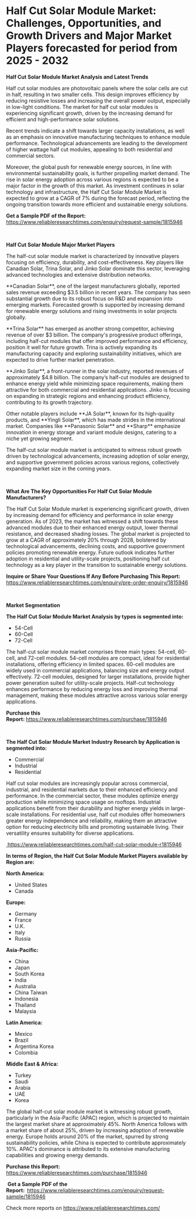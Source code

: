 <p><h1>Half Cut Solar Module Market: Challenges, Opportunities, and Growth Drivers and Major Market Players forecasted for period from 2025 - 2032</h1></p><p><strong>Half Cut Solar Module Market Analysis and Latest Trends</strong></p>
<p><p>Half cut solar modules are photovoltaic panels where the solar cells are cut in half, resulting in two smaller cells. This design improves efficiency by reducing resistive losses and increasing the overall power output, especially in low-light conditions. The market for half cut solar modules is experiencing significant growth, driven by the increasing demand for efficient and high-performance solar solutions. </p><p>Recent trends indicate a shift towards larger capacity installations, as well as an emphasis on innovative manufacturing techniques to enhance module performance. Technological advancements are leading to the development of higher wattage half cut modules, appealing to both residential and commercial sectors. </p><p>Moreover, the global push for renewable energy sources, in line with environmental sustainability goals, is further propelling market demand. The rise in solar energy adoption across various regions is expected to be a major factor in the growth of this market. As investment continues in solar technology and infrastructure, the Half Cut Solar Module Market is expected to grow at a CAGR of 7% during the forecast period, reflecting the ongoing transition towards more efficient and sustainable energy solutions.</p></p>
<p><strong>Get a Sample PDF of the Report:&nbsp;</strong> <a href="https://www.reliableresearchtimes.com/enquiry/request-sample/1815946?utm_campaign=2997&utm_medium=2&utm_source=Github&utm_content=ia&utm_term=07042025&utm_id=half-cut-solar-module">https://www.reliableresearchtimes.com/enquiry/request-sample/1815946</a></p>
<p>&nbsp;</p>
<p><strong>Half Cut Solar Module Major Market Players</strong></p>
<p><p>The half-cut solar module market is characterized by innovative players focusing on efficiency, durability, and cost-effectiveness. Key players like Canadian Solar, Trina Solar, and Jinko Solar dominate this sector, leveraging advanced technologies and extensive distribution networks.</p><p>**Canadian Solar**, one of the largest manufacturers globally, reported sales revenue exceeding $3.5 billion in recent years. The company has seen substantial growth due to its robust focus on R&D and expansion into emerging markets. Forecasted growth is supported by increasing demand for renewable energy solutions and rising investments in solar projects globally.</p><p>**Trina Solar** has emerged as another strong competitor, achieving revenue of over $3 billion. The company's progressive product offerings, including half-cut modules that offer improved performance and efficiency, position it well for future growth. Trina is actively expanding its manufacturing capacity and exploring sustainability initiatives, which are expected to drive further market penetration.</p><p>**Jinko Solar**, a front-runner in the solar industry, reported revenues of approximately $4.8 billion. The company’s half-cut modules are designed to enhance energy yield while minimizing space requirements, making them attractive for both commercial and residential applications. Jinko is focusing on expanding in strategic regions and enhancing product efficiency, contributing to its growth trajectory.</p><p>Other notable players include **JA Solar**, known for its high-quality products, and **Yingli Solar**, which has made strides in the international market. Companies like **Panasonic Solar** and **Sharp** emphasize innovation in energy storage and variant module designs, catering to a niche yet growing segment.</p><p>The half-cut solar module market is anticipated to witness robust growth driven by technological advancements, increasing adoption of solar energy, and supportive government policies across various regions, collectively expanding market size in the coming years.</p></p>
<p>&nbsp;</p>
<p><strong>What Are The Key Opportunities For Half Cut Solar Module Manufacturers?</strong></p>
<p><p>The Half Cut Solar Module market is experiencing significant growth, driven by increasing demand for efficiency and performance in solar energy generation. As of 2023, the market has witnessed a shift towards these advanced modules due to their enhanced energy output, lower thermal resistance, and decreased shading losses. The global market is projected to grow at a CAGR of approximately 20% through 2028, bolstered by technological advancements, declining costs, and supportive government policies promoting renewable energy. Future outlook indicates further adoption in residential and utility-scale projects, positioning half cut technology as a key player in the transition to sustainable energy solutions.</p></p>
<p><strong>Inquire or Share Your Questions If Any Before Purchasing This Report:</strong> <a href="https://www.reliableresearchtimes.com/enquiry/pre-order-enquiry/1815946?utm_campaign=2997&utm_medium=2&utm_source=Github&utm_content=ia&utm_term=07042025&utm_id=half-cut-solar-module">https://www.reliableresearchtimes.com/enquiry/pre-order-enquiry/1815946</a></p>
<p>&nbsp;</p>
<p><strong>Market Segmentation</strong></p>
<p><strong>The Half Cut Solar Module Market Analysis by types is segmented into:</strong></p>
<p><ul><li>54-Cell</li><li>60-Cell</li><li>72-Cell</li></ul></p>
<p><p>The half-cut solar module market comprises three main types: 54-cell, 60-cell, and 72-cell modules. 54-cell modules are compact, ideal for residential installations, offering efficiency in limited spaces. 60-cell modules are widely used in commercial applications, balancing size and energy output effectively. 72-cell modules, designed for larger installations, provide higher power generation suited for utility-scale projects. Half-cut technology enhances performance by reducing energy loss and improving thermal management, making these modules attractive across various solar energy applications.</p></p>
<p><strong>Purchase this Report:&nbsp;</strong><a href="https://www.reliableresearchtimes.com/purchase/1815946?utm_campaign=2997&utm_medium=2&utm_source=Github&utm_content=ia&utm_term=07042025&utm_id=half-cut-solar-module">https://www.reliableresearchtimes.com/purchase/1815946</a></p>
<p>&nbsp;</p>
<p><strong>The Half Cut Solar Module Market Industry Research by Application is segmented into:</strong></p>
<p><ul><li>Commercial</li><li>Industrial</li><li>Residential</li></ul></p>
<p><p>Half cut solar modules are increasingly popular across commercial, industrial, and residential markets due to their enhanced efficiency and performance. In the commercial sector, these modules optimize energy production while minimizing space usage on rooftops. Industrial applications benefit from their durability and higher energy yields in large-scale installations. For residential use, half cut modules offer homeowners greater energy independence and reliability, making them an attractive option for reducing electricity bills and promoting sustainable living. Their versatility ensures suitability for diverse applications.</p></p>
<p><a href="https://www.reliableresearchtimes.com/half-cut-solar-module-r1815946?utm_campaign=2997&utm_medium=2&utm_source=Github&utm_content=ia&utm_term=07042025&utm_id=half-cut-solar-module">&nbsp;https://www.reliableresearchtimes.com/half-cut-solar-module-r1815946</a></p>
<p><strong>In terms of Region, the Half Cut Solar Module Market Players available by Region are:</strong></p>
<p>
    <p> <strong> North America: </strong>
        <ul>
            <li>United States</li>
            <li>Canada</li>
        </ul>
        </p> 
    <p> <strong> Europe: </strong>
        <ul>
            <li>Germany</li>
            <li>France</li>
            <li>U.K.</li>
            <li>Italy</li>
            <li>Russia</li>
        </ul>
        </p> 
    <p> <strong> Asia-Pacific: </strong>
        <ul>
            <li>China</li>
            <li>Japan</li>
            <li>South Korea</li>
            <li>India</li>
            <li>Australia</li>
            <li>China Taiwan</li>
            <li>Indonesia</li>
            <li>Thailand</li>
            <li>Malaysia</li>
        </ul>
        </p> 
    <p> <strong> Latin America: </strong>
        <ul>
            <li>Mexico</li>
            <li>Brazil</li>
            <li>Argentina Korea</li>
            <li>Colombia</li>
        </ul>
        </p> 
    <p> <strong> Middle East & Africa: </strong>
        <ul>
            <li>Turkey</li>
            <li>Saudi</li>
            <li>Arabia</li>
            <li>UAE</li>
            <li>Korea</li>
        </ul>
    </p>
    </p>
<p><p>The global half-cut solar module market is witnessing robust growth, particularly in the Asia-Pacific (APAC) region, which is projected to maintain the largest market share at approximately 45%. North America follows with a market share of about 25%, driven by increasing adoption of renewable energy. Europe holds around 20% of the market, spurred by strong sustainability policies, while China is expected to contribute approximately 10%. APAC's dominance is attributed to its extensive manufacturing capabilities and growing energy demands.</p></p>
<p><strong>Purchase this Report: </strong><a href="https://www.reliableresearchtimes.com/purchase/1815946?utm_campaign=2997&utm_medium=2&utm_source=Github&utm_content=ia&utm_term=07042025&utm_id=half-cut-solar-module">https://www.reliableresearchtimes.com/purchase/1815946</a></p>
<p>&nbsp;<strong>Get a Sample PDF of the Report:&nbsp;&nbsp;</strong><a href="https://www.reliableresearchtimes.com/enquiry/request-sample/1815946?utm_campaign=2997&utm_medium=2&utm_source=Github&utm_content=ia&utm_term=07042025&utm_id=half-cut-solar-module">https://www.reliableresearchtimes.com/enquiry/request-sample/1815946</a></p>
<p><strong></strong></p>
<p>Check more reports on <a href="https://www.reliableresearchtimes.com/?utm_campaign=2997&utm_medium=2&utm_source=Github&utm_content=ia&utm_term=07042025&utm_id=half-cut-solar-module">https://www.reliableresearchtimes.com/</a></p>
